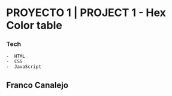 # PROYECTO 1 | PROJECT 1 - Hex Color table

### Tech

    -  HTML
    -  CSS
    -  JavaScript

## Franco Canalejo
